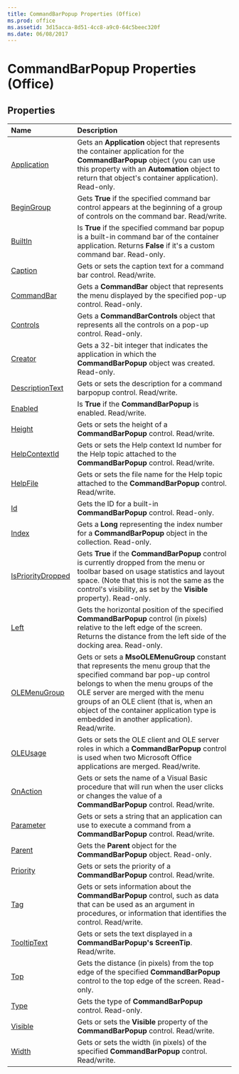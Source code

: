 ```yaml
---
title: CommandBarPopup Properties (Office)
ms.prod: office
ms.assetid: 3d15acca-8d51-4cc8-a9c0-64c5beec320f
ms.date: 06/08/2017
---
```



# CommandBarPopup Properties (Office)

## Properties



|**Name**|**Description**|
|:-----|:-----|
|[Application](commandbarpopup-application-property-office.md)|Gets an  **Application** object that represents the container application for the **CommandBarPopup** object (you can use this property with an **Automation** object to return that object's container application). Read-only.|
|[BeginGroup](commandbarpopup-begingroup-property-office.md)|Gets  **True** if the specified command bar control appears at the beginning of a group of controls on the command bar. Read/write.|
|[BuiltIn](commandbarpopup-builtin-property-office.md)|Is  **True** if the specified command bar popup is a built-in command bar of the container application. Returns **False** if it's a custom command bar. Read-only.|
|[Caption](commandbarpopup-caption-property-office.md)|Gets or sets the caption text for a command bar control. Read/write.|
|[CommandBar](commandbarpopup-commandbar-property-office.md)|Gets a  **CommandBar** object that represents the menu displayed by the specified pop-up control. Read-only.|
|[Controls](commandbarpopup-controls-property-office.md)|Gets a  **CommandBarControls** object that represents all the controls on a pop-up control. Read-only.|
|[Creator](commandbarpopup-creator-property-office.md)|Gets a 32-bit integer that indicates the application in which the  **CommandBarPopup** object was created. Read-only.|
|[DescriptionText](commandbarpopup-descriptiontext-property-office.md)|Gets or sets the description for a command barpopup control. Read/write.|
|[Enabled](commandbarpopup-enabled-property-office.md)|Is  **True** if the **CommandBarPopup** is enabled. Read/write.|
|[Height](commandbarpopup-height-property-office.md)|Gets or sets the height of a  **CommandBarPopup** control. Read/write.|
|[HelpContextId](commandbarpopup-helpcontextid-property-office.md)|Gets or sets the Help context Id number for the Help topic attached to the  **CommandBarPopup** control. Read/write.|
|[HelpFile](commandbarpopup-helpfile-property-office.md)|Gets or sets the file name for the Help topic attached to the  **CommandBarPopup** control. Read/write.|
|[Id](commandbarpopup-id-property-office.md)|Gets the ID for a built-in  **CommandBarPopup** control. Read-only.|
|[Index](commandbarpopup-index-property-office.md)|Gets a  **Long** representing the index number for a **CommandBarPopup** object in the collection. Read-only.|
|[IsPriorityDropped](commandbarpopup-isprioritydropped-property-office.md)|Gets **True** if the **CommandBarPopup** control is currently dropped from the menu or toolbar based on usage statistics and layout space. (Note that this is not the same as the control's visibility, as set by the **Visible** property). Read-only.|
|[Left](commandbarpopup-left-property-office.md)|Gets the horizontal position of the specified  **CommandBarPopup** control (in pixels) relative to the left edge of the screen. Returns the distance from the left side of the docking area. Read-only.|
|[OLEMenuGroup](commandbarpopup-olemenugroup-property-office.md)|Gets or sets a  **MsoOLEMenuGroup** constant that represents the menu group that the specified command bar pop-up control belongs to when the menu groups of the OLE server are merged with the menu groups of an OLE client (that is, when an object of the container application type is embedded in another application). Read/write.|
|[OLEUsage](commandbarpopup-oleusage-property-office.md)|Gets or sets the OLE client and OLE server roles in which a  **CommandBarPopup** control is used when two Microsoft Office applications are merged. Read/write.|
|[OnAction](commandbarpopup-onaction-property-office.md)|Gets or sets the name of a Visual Basic procedure that will run when the user clicks or changes the value of a  **CommandBarPopup** control. Read/write.|
|[Parameter](commandbarpopup-parameter-property-office.md)|Gets or sets a string that an application can use to execute a command from a  **CommandBarPopup** control. Read/write.|
|[Parent](commandbarpopup-parent-property-office.md)|Gets the  **Parent** object for the **CommandBarPopup** object. Read-only.|
|[Priority](commandbarpopup-priority-property-office.md)|Gets or sets the priority of a  **CommandBarPopup** control. Read/write.|
|[Tag](commandbarpopup-tag-property-office.md)|Gets or sets information about the  **CommandBarPopup** control, such as data that can be used as an argument in procedures, or information that identifies the control. Read/write.|
|[TooltipText](commandbarpopup-tooltiptext-property-office.md)|Gets or sets the text displayed in a  **CommandBarPopup's** **ScreenTip**. Read/write.|
|[Top](commandbarpopup-top-property-office.md)|Gets the distance (in pixels) from the top edge of the specified  **CommandBarPopup** control to the top edge of the screen. Read-only.|
|[Type](commandbarpopup-type-property-office.md)|Gets the type of  **CommandBarPopup** control. Read-only.|
|[Visible](commandbarpopup-visible-property-office.md)|Gets or sets the  **Visible** property of the **CommandBarPopup** control. Read/write.|
|[Width](commandbarpopup-width-property-office.md)|Gets or sets the width (in pixels) of the specified  **CommandBarPopup** control. Read/write.|

